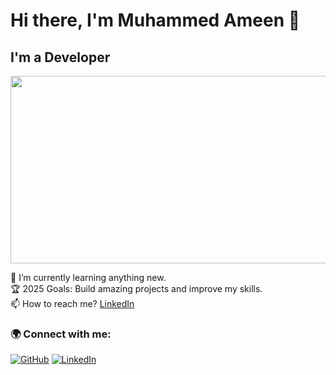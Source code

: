 # Hi there, I'm Muhammed Ameen 👋  

## I'm a Developer 

<img src="https://user-images.githubusercontent.com/74038190/212749447-bfb7e725-6987-49d9-ae85-2015e3e7cc41.gif" width="1000" height="300">

🌱 I’m currently learning anything new.  
🏆 2025 Goals: Build amazing projects and improve my skills.  
📫 How to reach me? [LinkedIn](https://www.linkedin.com/in/muhammed-ameen22/)  

### 🌍 Connect with me:  
[![GitHub](https://img.shields.io/badge/GitHub-000?style=for-the-badge&logo=github)](https://github.com/Muhammed-Ameen-22/) 
[![LinkedIn](https://img.shields.io/badge/LinkedIn-0077B5?style=for-the-badge&logo=linkedin)](https://www.linkedin.com/in/muhammed-ameen22/)

